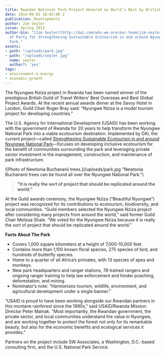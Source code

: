 ```yaml
---
title: Rwandan National Park Project Honored as World’s Best by British Travel Writers
date: 2014-09-02 16:03:00 Z
publication: Developments
author: Jim Seyler
issue: Spring 2013
author-bio: "[Jim Seyler](http://dai.com/who-we-are/our-team/jim-seyler) is Chief
  of Party for Strengthening Sustainable Ecotourism in and around Nyungwe National
  Park."
assets:
- path: "/uploads/park.jpg"
- path: "/uploads/seyler.jpg"
  name: seyler
  author?: 'yes'
tags:
- environment-&-energy
- economic-growth
---
```


<p>The Nyungwe Nziza project in Rwanda has been named winner of the prestigious British Guild of Travel Writers’ Best Overseas and Best Global Project Awards. At the recent annual awards dinner at the Savoy Hotel in London, Guild Chair Roger Bray said: “Nyungwe Nziza is a model tourism project for developing countries.”</p>


  <p>The U.S. Agency for International Development (USAID) has been working with the government of Rwanda for 20 years to help transform the Nyungwe National Park into a viable ecotourism destination. Implemented by DAI, the current project—called <a href="http://dai.com/our-work/projects/rwanda%E2%80%94strengthening-sustainable-ecotourism-and-around-nyungwe-national-park">Strengthening Sustainable Ecotourism in and around Nyungwe National Park</a>—focuses on developing inclusive ecotourism for the benefit of communities surrounding the park and leveraging private sector investment in the management, construction, and maintenance of park infrastructure.</p>
  ![Photo of Newtonia Buchananii trees.](/uploads/park.jpg "Newtonia Buchananii trees can be found all over the Nyungwe National Park.") 
  <blockquote><strong>"It is really the sort of project that should be replicated around the world."</strong></blockquote>
  <p>At the Guild awards ceremony, the Nyungwe Nziza (“Beautiful Nyungwe”) project was recognized for its contributions to ecotourism, biodiversity, and local communities. “Guild members selected the Nyungwe Nziza project after considering many projects from around the world,” said former Guild Chair Melissa Shale. “We voted for the Nyungwe Nziza because it is really the sort of project that should be replicated around the world.”</p>
  <aside><strong>Facts About The Park</strong>
    <ul>
      <li>Covers 1,000 square kilometers at a height of 7,000-10,000 feet.</li>
      <li>Contains more than 1,100 known floral species, 275 species of bird, and hundreds of butterfly species.</li>
      <li>Home to a quarter of all Africa’s primates, with 13 species of apes and monkeys.</li>
      <li>New park headquarters and ranger stations, 78 trained rangers and ongoing ranger training to help law enforcement and hinder poaching, deforestation, and mining.</li>
      <li>Nominator’s note: “Harmonizes tourism, wildlife, environment, and agricultural development under a single banner.”</li>
    </ul>
  </aside>
  <p>“USAID is proud to have been working alongside our Rwandan partners in this montane rainforest since the 1980s,” said USAID/Rwanda Mission Director Peter Malnak. “Most importantly, the Rwandan government, the private sector, and local communities understand the value in Nyungwe, and are working together to protect the forest not only for its remarkable beauty, but also for the economic benefits and ecological services it provides.”</p>
  <p>Partners on the project include SW Associates, a Washington, D.C.-based consulting firm, and the U.S. National Park Service.</p>
